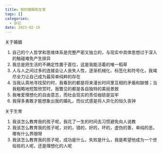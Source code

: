 ```yaml
---
title: 我的婚姻和生育
tags: []
categories:
  - 杂记
date: 2023-02-10
---
```

关于婚姻
1. 自己的个人哲学和思维体系是完整严密又独立的，与现实中具体思想过于深入的触碰难免产生排异
2. 我总是把生活的不确定性置于首位，这是我能活着的唯一稻草
3. 人与人之间过多的连接会让人丧失人性，逐渐机械化、标签化和符号化，我竭尽全力让自己成为最简单纯粹的存在
4. 当我认真地寻找契约时，我看到的都是将来漫长时间里互相的矛盾和缺憾；当我粗略地短暂欣赏时，我瞥见的都是各自独特的美丽景致
5. 我唯爱理想化的自由意志，而社会现实的责任枷锁是监牢
6. 我得多勇敢才能想象出我的婚礼，而仪式感是将人异化的恒久丧钟

关于生育
1. 我该怎么教育我的孩子呢，我花了一生的时间去习惯避免向人说教
2. 我该怎么教育我的孩子呢，对的，错的，好的，坏的，虚伪的善，单纯的恶，哪有什么界限呀
3. 我该怎么教育我的孩子呢，成功是什么，失败是什么，我是希望他成为一个世俗些的人呢，还是理想化的人呢
